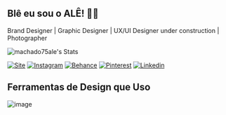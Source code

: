## Blê eu sou o ALÊ! 🙋‍♂️
Brand Designer | Graphic Designer | UX/UI Designer under construction | Photographer

![machado75ale's Stats](https://github-readme-stats.vercel.app/api?username=machado75ale&theme=dracula&show_icons=true&hide_border=true&count_private=false)
<!---
machado75ale/machado75ale is a ✨ special ✨ repository because its `README.md` (this file) appears on your GitHub profile.
You can click the Preview link to take a look at your changes.
--->

[![Site](https://img.shields.io/website?label=alemachadof.46graus.com&style=for-the-badge&url=https://alemachadof.46graus.com/)](https://alemachadof.46graus.com/)
[![Instagram](https://img.shields.io/badge/Instagram-E4405F?style=for-the-badge&logo=instagram&logoColor=white)](https://instagram.com/machado.ale)
[![Behance](https://github.com/user-attachments/assets/632f7523-1848-437c-b058-aa7b334e855c)](https://www.behance.net/alexxmac)
[![Pinterest](https://github.com/user-attachments/assets/45ca8cac-fd93-4e65-80a5-36a90d8ef0ef)](https://br.pinterest.com/alemachadof/portifolio-grafico/)
[![Linkedin](https://github.com/user-attachments/assets/4a5b3fb3-12b7-4ede-9137-6a47fad8092f)](https://www.linkedin.com/in/machado-ale/)

## Ferramentas de Design que Uso
![image](https://github.com/user-attachments/assets/c70e831f-56ac-40a0-93b5-d2ec276354ed) 


